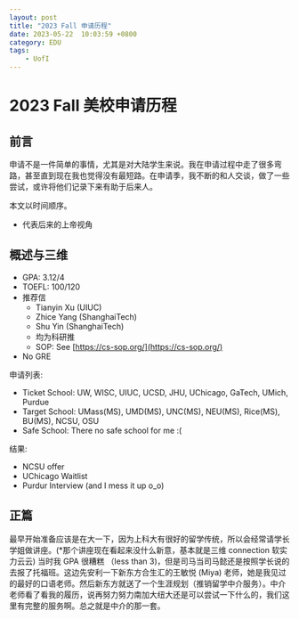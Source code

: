 ```yaml
---
layout: post
title: "2023 Fall 申请历程"
date: 2023-05-22  10:03:59 +0800
category: EDU
tags: 
    - UofI
---
```


# 2023 Fall 美校申请历程

## 前言


申请不是一件简单的事情，尤其是对大陆学生来说。我在申请过程中走了很多弯路，甚至直到现在我也觉得没有最短路。在申请季，我不断的和人交谈，做了一些尝试，或许将他们记录下来有助于后来人。

本文以时间顺序。

* 代表后来的上帝视角

## 概述与三维
- GPA: 3.12/4
- TOEFL: 100/120
- 推荐信
    - Tianyin Xu (UIUC) 
    - Zhice Yang (ShanghaiTech)
    - Shu Yin (ShanghaiTech)
    - 均为科研推
    - SOP: See [https://cs-sop.org/](https://cs-sop.org/)
- No GRE

申请列表:
- Ticket School: UW, WISC, UIUC, UCSD, JHU, UChicago, GaTech, UMich, Purdue
- Target School: UMass(MS), UMD(MS), UNC(MS), NEU(MS), Rice(MS), BU(MS), NCSU, OSU
- Safe School: There no safe school for me :( 

结果:
- NCSU offer 
- UChicago Waitlist 
- Purdur Interview (and I mess it up o_o)


## 正篇

最早开始准备应该是在大一下，因为上科大有很好的留学传统，所以会经常请学长学姐做讲座。(*那个讲座现在看起来没什么新意，基本就是三维 connection 软实力云云) 当时我 GPA 很糟糕 （less than 3)，但是司马当司马懿还是按照学长说的去报了托福班。这边先安利一下新东方合生汇的王敏悦 (Miya) 老师，她是我见过的最好的口语老师。然后新东方就送了一个生涯规划（推销留学中介服务）。中介老师看了看我的履历，说再努力努力南加大纽大还是可以尝试一下什么的，我们这里有完整的服务啊。总之就是中介的那一套。

